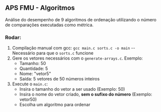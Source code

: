 ## APS FMU - Algoritmos
Análise do desempenho de 9 algoritmos de ordenação utilizando o número de comparações executadas como métrica.

### Rodar:
1. Compilação manual com gcc: `gcc main.c sorts.c -o main` -- Necessário para que o `sorts.c` funcione
2. Gere os vetores necessários com o `generate-arrays.c`. Exemplo: 
    - Tamanho: 50
    - Quantidade: 5
    - Nome: "vetor5"
    - Saída: 5 vetores de 50 números inteiros
3. Execute o `main.c`:
    - Insira o tamanho do vetor a ser usado (Exemplo: 50)
    - Insira o nome do vetor criado, **sem o sufixo do número** (Exemplo: vetor50)
    - Escolha um algoritmo para ordenar